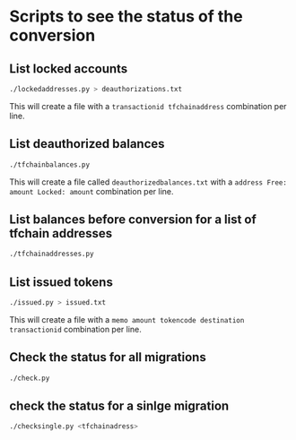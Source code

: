 # Scripts to see the status of the conversion

## List locked accounts

```sh
./lockedaddresses.py > deauthorizations.txt
```

This will create a file with a `transactionid tfchainaddress` combination per line.

## List deauthorized balances

```sh
./tfchainbalances.py
```

This will create a file called `deauthorizedbalances.txt` with a `address Free: amount Locked: amount` combination per line.

## List balances before conversion for a list of tfchain addresses

```sh
./tfchainaddresses.py
```

## List issued tokens

```sh
./issued.py > issued.txt
```

This will create a file with a `memo amount tokencode destination transactionid` combination per line.

## Check the status for all migrations

```sh
./check.py
```

## check the status for a sinlge migration

```sh
./checksingle.py <tfchainadress>
```
